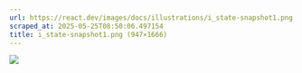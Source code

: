 ```yaml
---
url: https://react.dev/images/docs/illustrations/i_state-snapshot1.png
scraped_at: 2025-05-25T08:50:06.497154
title: i_state-snapshot1.png (947×1666)
---
```


![](https://react.dev/images/docs/illustrations/i_state-snapshot1.png)

